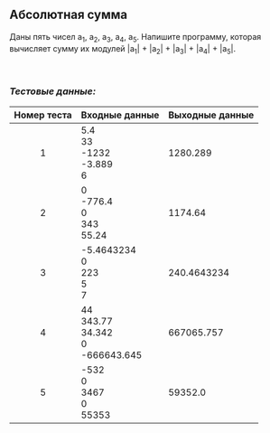 ## Абсолютная сумма

Даны пять чисел a<sub>1</sub>, a<sub>2</sub>, a<sub>3</sub>, a<sub>4</sub>, a<sub>5</sub>. Напишите программу, которая вычисляет сумму их модулей |a<sub>1</sub>| + |a<sub>2</sub>| + |a<sub>3</sub>| + |a<sub>4</sub>| + |a<sub>5</sub>|.

<br>

### *Тестовые данные:*

| Номер теста | Входные данные                             | Выходные данные |
|:-----------:|--------------------------------------------|-----------------|
|      1      | 5.4<br>33<br>-1232<br>-3.889<br>6          | 1280.289        |
|      2      | 0<br>-776.4<br>0<br>343<br>55.24           | 1174.64         |
|      3      | -5.4643234<br>0<br>223<br>5<br>7           | 240.4643234     |
|      4      | 44<br>343.77<br>34.342<br>0<br>-666643.645 | 667065.757      |
|      5      | -532<br>0<br>3467<br>0<br>55353            | 59352.0         |